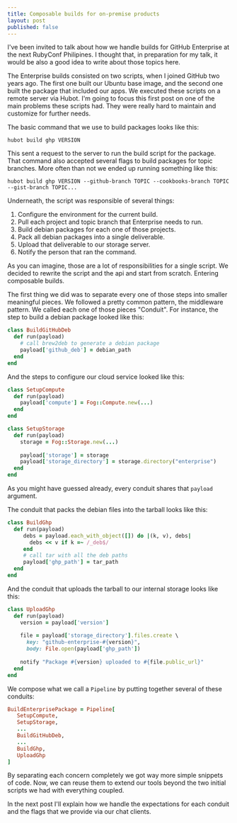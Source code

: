 ```yaml
---
title: Composable builds for on-premise products
layout: post
published: false
---
```


I've been invited to talk about how we handle builds for GitHub Enterprise at the next RubyConf Philipines. I thought that, in preparation for my talk, it would be also a good idea to write about those topics here.

The Enterprise builds consisted on two scripts, when I joined GitHub two years ago. The first one built our Ubuntu base image, and the second one built the package that included our apps. We executed these scripts on a remote server via Hubot. I'm going to focus this first post on one of the main problems these scripts had. They were really hard to maintain and customize for further needs.

The basic command that we use to build packages looks like this:

`hubot build ghp VERSION`

This sent a request to the server to run the build script for the package. That command also accepted several flags to build packages for topic branches. More often than not we ended up running something like this:

`hubot build ghp VERSION --github-branch TOPIC --cookbooks-branch TOPIC --gist-branch TOPIC...`

Underneath, the script was responsible of several things:

1. Configure the environment for the current build.
2. Pull each project and topic branch that Enterprise needs to run.
3. Build debian packages for each one of those projects.
4. Pack all debian packages into a single deliverable.
5. Upload that deliverable to our storage server.
6. Notify the person that ran the command.

As you can imagine, those are a lot of responsibilities for a single script. We decided to rewrite the script and the api and start from scratch. Entering composable builds.

The first thing we did was to separate every one of those steps into smaller meaningful pieces. We followed a pretty common pattern, the middleware pattern. We called each one of those pieces "Conduit". For instance, the step to build a debian package looked like this:

```ruby
class BuildGitHubDeb
  def run(payload)
    # call brew2deb to generate a debian package
    payload['github_deb'] = debian_path
  end
end
```

And the steps to configure our cloud service looked like this:

```ruby
class SetupCompute
  def run(payload)
    payload['compute'] = Fog::Compute.new(...)
  end
end

class SetupStorage
  def run(payload)
    storage = Fog::Storage.new(...)
    
    payload['storage'] = storage
    payload['storage_directory'] = storage.directory("enterprise")
  end
end
```

As you might have guessed already, every conduit shares that `payload` argument.

The conduit that packs the debian files into the tarball looks like this:

```ruby
class BuildGhp
  def run(payload)
     debs = payload.each_with_object([]) do |(k, v), debs|
       debs << v if k =~ /_deb$/
     end
     # call tar with all the deb paths
     payload['ghp_path'] = tar_path
  end
end
```

And the conduit that uploads the tarball to our internal storage looks like this:

```ruby
class UploadGhp
  def run(payload)
    version = payload['version']
    
    file = payload['storage_directory'].files.create \
      key: "github-enterprise-#{version}",
      body: File.open(payload['ghp_path'])
    
    notify "Package #{version} uploaded to #{file.public_url}"
  end
end
```

We compose what we call a `Pipeline` by putting together several of these conduits:

```ruby
BuildEnterprisePackage = Pipeline[
   SetupCompute,
   SetupStorage,
   ...
   BuildGitHubDeb,
   ...
   BuildGhp,
   UploadGhp
]
```

By separating each concern completely we got way more simple snippets of code. Now, we can reuse them to extend our tools beyond the two initial scripts we had with everything coupled.

In the next post I'll explain how we handle the expectations for each conduit and the flags that we provide via our chat clients.
